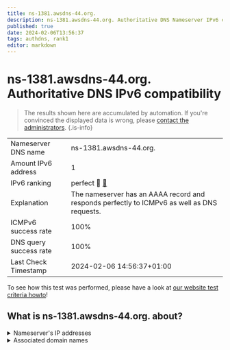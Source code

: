 ```yaml
---
title: ns-1381.awsdns-44.org.
description: ns-1381.awsdns-44.org. Authoritative DNS Nameserver IPv6 compatibility
published: true
date: 2024-02-06T13:56:37
tags: authdns, rank1
editor: markdown
---
```


# ns-1381.awsdns-44.org. Authoritative DNS IPv6 compatibility

> The results shown here are accumulated by automation. If you're convinced the displayed data is wrong, please [contact the administrators](/howto/chat). 
{.is-info}




|   |   |
| - | - |
| Nameserver DNS name | ns-1381.awsdns-44.org.
| Amount IPv6 address | 1
| IPv6 ranking | perfect :1st_place_medal: [🔗](/howto/ranking) |
| Explanation | The nameserver has an AAAA record and responds perfectly to ICMPv6 as well as DNS requests. |
| ICMPv6 success rate | 100%|
| DNS query success rate | 100% |
| Last Check Timestamp | 2024-02-06 14:56:37+01:00 |

To see how this test was performed, please have a look at [our website test criteria howto](/howto/testcriteria/authdns)!


## What is ns-1381.awsdns-44.org. about?




<details>
<summary>Nameserver's IP addresses</summary>

2600:9000:5305:6500::1

</details>



<details>
<summary>Associated domain names</summary>

onlyfans.com

</details>
